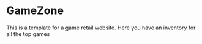 # GameZone

This is a template for a game retail website.
Here you have an inventory for all the top games
